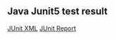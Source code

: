 ## Java Junit5 test result

[JUnit XML](/junit/TEST-io.qameta.allure.IssuesRestTest.xml)
[JUnit Report](/junit/test/index.html)